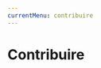 ```yaml
---
currentMenu: contribuire
---
```


# Contribuire

<!-- TOC depthFrom:2 depthTo:6 orderedList:false updateOnSave:true withLinks:true -->


<!-- /TOC -->
